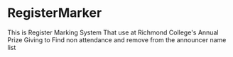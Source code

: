 # RegisterMarker
This is Register Marking System That use at Richmond College's Annual Prize Giving to Find non attendance and remove from the announcer name list
